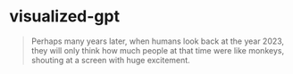 # visualized-gpt

> Perhaps many years later, when humans look back at the year 2023, they will only think how much people at that time were like monkeys, shouting at a screen with huge excitement.


